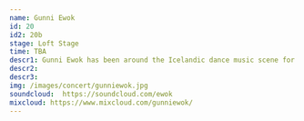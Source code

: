 ```yaml
---
name: Gunni Ewok
id: 20
id2: 20b
stage: Loft Stage
time: TBA
descr1: Gunni Ewok has been around the Icelandic dance music scene for more than a minute now. First getting noticed when he joined drum & bass crew Breakbeat.is back in 2002 where he was a resident DJ on their monthly club nights and weekly radio show. Breakbeat.is started pushing more of the experimental side of drum & bass and then later early dubstep and the general UK Bass sounds as well as the Chicago based Footwork/Juke sounds. Alongside this you could find him playing house, techno, disco , hip hop, r&b and more experimental sets around Reykjavík. In 2013 Gunni Ewok and the Breakbeat.is crew decided to call it quits and shortly there after Gunni Ewok started Plútó with like minded DJs looking to push things forward. Plútó is a weekly radio show that has been going since 2014 as well as hosting regular club nights dedicated to the functional yet interesting parts of dance music be it new or old. So you can expect a healthy mix of bass heavy dance music across multiple genres when Gunni Ewok steps up behind the decks.
descr2:
descr3:
img: /images/concert/gunniewok.jpg
soundcloud:  https://soundcloud.com/ewok
mixcloud: https://www.mixcloud.com/gunniewok/
---
```

